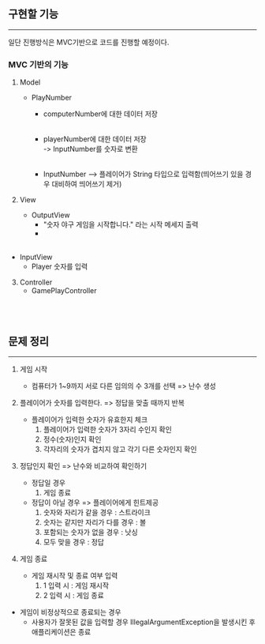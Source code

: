 ## 구현할 기능

___
일단 진행방식은 MVC기반으로 코드를 진행할 예정이다.

### MVC 기반의 기능

1. Model
    * PlayNumber
        * computerNumber에 대한 데이터 저장
          <br><br>
        * playerNumber에 대한 데이터 저장 <br>
          -> InputNumber를 숫자로 변환
          <br><br>

        * InputNumber --> 플레이어가 String 타입으로 입력함(띄어쓰기 있을 경우 대비하여 띄어쓰기 제거)


2. View
    * OutputView
        * "숫자 야구 게임을 시작합니다." 라는 시작 메세지 출력
        *
        <br>

* InputView
    * Player 숫자를 입력

3. Controller
    * GamePlayController

<br><br>

## 문제 정리

___

1. 게임 시작
    * 컴퓨터가 1~9까지 서로 다른 임의의 수 3개를 선택 => 난수 생성

2. 플레이어가 숫자를 입력한다. => 정답을 맞출 때까지 반복
    * 플레이어가 입력한 숫자가 유효한지 체크
        1. 플레이어가 입력한 숫자가 3자리 수인지 확인
        2. 정수(숫자)인지 확인
        3. 각자리의 숫자가 겹치지 않고 각기 다른 숫자인지 확인

3. 정답인지 확인 => 난수와 비교하여 확인하기
    * 정답일 경우
        1. 게임 종료
    * 정답이 아닐 경우 => 플레이어에게 힌트제공
        1. 숫자와 자리가 같을 경우 : 스트라이크
        2. 숫자는 같지만 자리가 다를 경우 : 볼
        3. 포함되는 숫자가 없을 경우 : 낫싱
        4. 모두 맞을 경우 : 정답

4. 게임 종료
    * 게임 재시작 및 종료 여부 입력
        1. 1 입력 시 : 게임 재시작
        2. 2 입력 시 : 게임 종료

* 게임이 비정상적으로 종료되는 경우
    * 사용자가 잘못된 값을 입력할 경우 IllegalArgumentException을 발생시킨 후 애플리케이션은 종료